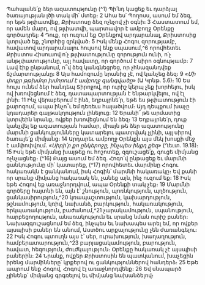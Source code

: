 
Պահպանե՛ք ձեր ազատությունը
(^1) Պի՛նդ կացեք եւ դարձյալ ծառայության լծի տակ մի՛ մտեք։ 2 Ահա ես՝ Պողոսս, ասում եմ ձեզ, որ եթե թլփատվեք,
Քրիստոսը ձեզ ոչնչով չի օգնի։ 3 Հաստատում եմ, որ ամեն մարդ, ով թլփատվի, պարտավոր է ամբողջ Օրենքը
գործադրել։ 4 Դուք, որ ուզում եք Օրենքով արդարանալ, Քրիստոսից կտրված եք, շնորհից զրկված։ 5 Իսկ մենք Հոգու
զորությամբ, հավատով արդարանալու հույսով ենք սպասում,^6 որովհետեւ Քրիստոս Հիսուսով ո՛չ թլփատությունը
զորություն ունի, ո՛չ անթլփատությունը, այլ հավատը, որ գործում է սիրո օգնությամբ։ 7 Լավ էիք ընթանում, ո՞վ ձեզ
կանգնեցրեց, որ չհնազանդվեք ճշմարտությանը։ 8 Այս համոզումը նրանից չէ, ով կանչեց ձեզ։ 9 _«Մի փոքր թթխմոր
խմորում է ամբողջ զանգվածը»_ (Ա Կրնթ. 5.6)։ 10 Ես հույս ունեմ ձեր հանդեպ Տիրոջով, որ ուրիշ կերպ չեք խորհելու, իսկ
ով խռովեցնում է ձեզ, դատապարտության է ենթարկվելու, ով էլ լինի։ 11 Ինչ վերաբերում է ինձ, եղբայրնե՛ր, եթե ես
թլփատություն էի քարոզում, ապա ինչո՞ւ եմ դեռեւս հալածվում։ Այդ դեպքում խաչը կդադարեր գայթակղություն
լինելուց։ 12 Երանի՜ թե արմատից կտրվեին նրանք, ովքեր խռովեցնում են ձեզ։ 13 Եղբայրնե՛ր, դուք կանչվել եք
ազատության համար, միայն թե ձեր ազատությունը մարմնի ցանկությունները կատարելու պատրվակ չլինի, այլ սիրով
ծառայե՛ք միմյանց։ 14 Արդարեւ ամբողջ Օրենքն այս մեկ խոսքի մեջ է ամփոփվում. _«Սիրի՛ր քո ընկերոջը, ինչպես ինքդ
քեզ»_ (Ղեւտ. 19.18)։ 15 Իսկ եթե միմյանց խայթեք ու հոշոտեք, զգուշացե՛ք, գուցե միմյանց ոչնչացնեք։
(^16) Բայց ասում եմ ձեզ. Հոգո՛վ ընթացեք եւ մարմնի ցանկությունը մի՛ կատարեք, (^17) որովհետեւ մարմինը Հոգու
հակառակն է ցանկանում, իսկ Հոգին՝ մարմնի հակառակը։ Եվ քանի որ սրանք միմյանց հակառակ են, չանեք այն, ինչ
ուզում եք։ 18 Իսկ եթե Հոգով եք առաջնորդվում, ապա Օրենքի տակ չեք։ 19 Մարմնի գործերը հայտնի են, այն է՝ շնություն,
պոռնկություն, պղծություն, ցանկասիրություն,^20 կռապաշտություն, կախարդություն, թշնամություն, կռիվ, նախանձ,
բարկություն, հակառակություն, երկպառակություն, բաժանում,^21 չարակամություն, սպանություն, հարբեցողություն,
անառակություն եւ սրանց նման ուրիշ բաներ։ Նախազգուշացնում եմ ձեզ, ինչպես եւ նախապես արել եմ, որ ովքեր
այսպիսի բաներ են անում, Աստծու արքայությունը չեն ժառանգելու։ 22 Իսկ Հոգու պտուղն այս է՝ սեր, ուրախություն,
խաղաղություն, համբերատարություն,^23 բարյացակամություն, բարություն, հավատ, հեզություն, ժուժկալություն։
Օրենքը հակառակ չէ այսպիսի բաներին։ 24 Նրանք, ովքեր Քրիստոսին են պատկանում, խաչեցին իրենց մարմինները՝
կրքերով ու ցանկություններով հանդերձ։ 25 Եթե ապրում ենք Հոգով, Հոգով էլ առաջնորդվենք։ 26 Եվ սնապարծ չլինենք՝
միմյանց գրգռելով եւ միմյանց նախանձելով։
